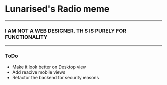 # Lunarised's Radio meme

---
### I AM NOT A WEB DESIGNER. THIS IS PURELY FOR FUNCTIONALITY
---

### ToDo
 - Make it look better on Desktop view
 - Add reacive mobile views
 - Refactor the backend for security reasons

